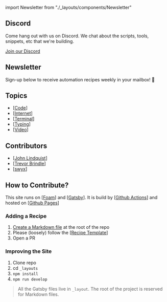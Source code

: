 import Newsletter from "./\_layouts/components/Newsletter"

## Discord

Come hang out with us on Discord. We chat about the scripts, tools, snippets, etc that we're building.

[Join our Discord](https://discord.gg/swmH3HS)

## Newsletter

Sign-up below to receive automation recipes weekly in your mailbox! 👋
<Newsletter/>

## Topics

- [[Code]]
- [[Internet]]
- [[Terminal]]
- [[Typing]]
- [[Video]]

## Contributors

- [[John Lindquist]]
- [[Trevor Brindle]]
- [[swyx]]

## How to Contribute?

This site runs on [[Foam]] and [[Gatsby]]. It is build by [[Github Actions]] and hosted on [[Github Pages]]

### Adding a Recipe

1. [Create a Markdown file](https://github.com/johnlindquist/automatoes.com/new/master) at the root of the repo
2. Please (loosely) follow the [[Recipe Template]]
3. Open a PR

### Improving the Site

1. Clone repo
2. cd `_layouts`
3. `npm install`
4. `npm run develop`

> All the Gatsby files live in `_layout`. The root of the project is reserved for Markdown files.

[//begin]: # "Autogenerated link references for markdown compatibility"
[Code]: code "Code"
[Internet]: internet "Internet"
[Terminal]: terminal "Terminal"
[Typing]: typing "Typing"
[Video]: video "Video"
[John Lindquist]: john-lindquist "John Lindquist"
[Trevor Brindle]: trevor-brindle "Trevor Brindle"
[swyx]: swyx "Swyx"
[Foam]: foam "Foam"
[Gatsby]: gatsby "Gatsby"
[Github Actions]: github-actions "Github Actions"
[Github Pages]: github-pages "Github Pages"
[Recipe Template]: recipe-template "Recipe Template"
[//end]: # "Autogenerated link references"
